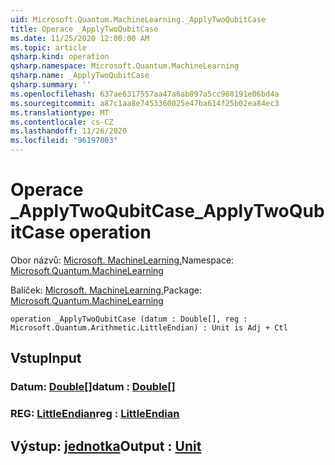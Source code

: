```yaml
---
uid: Microsoft.Quantum.MachineLearning._ApplyTwoQubitCase
title: Operace _ApplyTwoQubitCase
ms.date: 11/25/2020 12:00:00 AM
ms.topic: article
qsharp.kind: operation
qsharp.namespace: Microsoft.Quantum.MachineLearning
qsharp.name: _ApplyTwoQubitCase
qsharp.summary: ''
ms.openlocfilehash: 637ae6317557aa47a6ab897a5cc960191e06bd4a
ms.sourcegitcommit: a87c1aa8e7453360025e47ba614f25b02ea84ec3
ms.translationtype: MT
ms.contentlocale: cs-CZ
ms.lasthandoff: 11/26/2020
ms.locfileid: "96197003"
---
```

# <a name="_applytwoqubitcase-operation"></a><span data-ttu-id="a0449-102">Operace _ApplyTwoQubitCase</span><span class="sxs-lookup"><span data-stu-id="a0449-102">_ApplyTwoQubitCase operation</span></span>

<span data-ttu-id="a0449-103">Obor názvů: [Microsoft. MachineLearning.](xref:Microsoft.Quantum.MachineLearning)</span><span class="sxs-lookup"><span data-stu-id="a0449-103">Namespace: [Microsoft.Quantum.MachineLearning](xref:Microsoft.Quantum.MachineLearning)</span></span>

<span data-ttu-id="a0449-104">Balíček: [Microsoft. MachineLearning.](https://nuget.org/packages/Microsoft.Quantum.MachineLearning)</span><span class="sxs-lookup"><span data-stu-id="a0449-104">Package: [Microsoft.Quantum.MachineLearning](https://nuget.org/packages/Microsoft.Quantum.MachineLearning)</span></span>




```qsharp
operation _ApplyTwoQubitCase (datum : Double[], reg : Microsoft.Quantum.Arithmetic.LittleEndian) : Unit is Adj + Ctl
```


## <a name="input"></a><span data-ttu-id="a0449-105">Vstup</span><span class="sxs-lookup"><span data-stu-id="a0449-105">Input</span></span>

### <a name="datum--double"></a><span data-ttu-id="a0449-106">Datum: [Double](xref:microsoft.quantum.lang-ref.double)[]</span><span class="sxs-lookup"><span data-stu-id="a0449-106">datum : [Double](xref:microsoft.quantum.lang-ref.double)[]</span></span>




### <a name="reg--littleendian"></a><span data-ttu-id="a0449-107">REG: [LittleEndian](xref:Microsoft.Quantum.Arithmetic.LittleEndian)</span><span class="sxs-lookup"><span data-stu-id="a0449-107">reg : [LittleEndian](xref:Microsoft.Quantum.Arithmetic.LittleEndian)</span></span>





## <a name="output--unit"></a><span data-ttu-id="a0449-108">Výstup: [jednotka](xref:microsoft.quantum.lang-ref.unit)</span><span class="sxs-lookup"><span data-stu-id="a0449-108">Output : [Unit](xref:microsoft.quantum.lang-ref.unit)</span></span>

